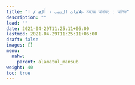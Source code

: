 ```yaml
---
title: "علامات النصب - أَلِف / ا নসবের আলামত : আলিফ"
description: ""
lead: ""
date: 2021-04-29T11:25:11+06:00
lastmod: 2021-04-29T11:25:11+06:00
draft: false
images: []
menu: 
  nahw:
    parent: alamatul_mansub
weight: 40
toc: true
---
```



